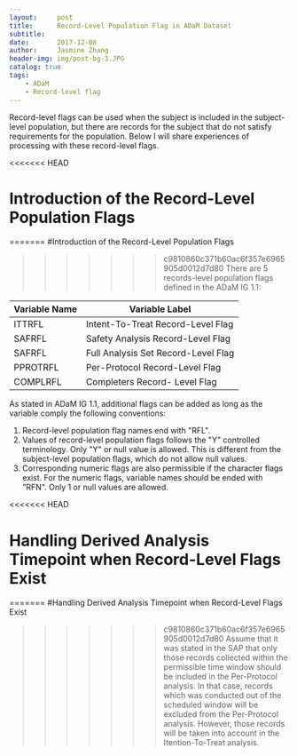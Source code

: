 ```yaml
---
layout:     post
title:      Record-Level Population Flag in ADaM Dataset
subtitle:   
date:       2017-12-08
author:     Jasmine Zhang
header-img: img/post-bg-3.JPG
catalog: true
tags:
    - ADaM 
    - Record-level flag
---
```


Record-level flags can be used when the subject is included in the subject-level population, but there are records for the subject that do not satisfy requirements for the population. Below I will share experiences of processing with these record-level flags.


<<<<<<< HEAD
# Introduction of the Record-Level Population Flags
=======
#Introduction of the Record-Level Population Flags

>>>>>>> c9810860c371b60ac6f357e6965905d0012d7d80
There are 5 records-level population flags defined in the ADaM IG 1.1: 

Variable Name | Variable Label
--------------| --------------
ITTRFL        |Intent-To-Treat Record-Level Flag               
SAFRFL        |Safety Analysis Record-Level Flag 
SAFRFL        |Full Analysis Set Record-Level Flag
PPROTRFL      |Per-Protocol Record-Level Flag
COMPLRFL      |Completers Record- Level Flag

As stated in ADaM IG 1.1, additional flags can be added as long as the variable comply the following conventions:

1. Record-level population flag names end with "RFL".
2. Values of record-level population flags follows the "Y" controlled terminology. Only "Y" or null value is allowed. This is different from the subject-level population flags, which do not allow null values.
3. Corresponding numeric flags are also permissible if the character flags exist. For the numeric flags, variable names should be ended with "RFN". Only 1 or null values are allowed.

<<<<<<< HEAD
# Handling Derived Analysis Timepoint when Record-Level Flags Exist
=======
#Handling Derived Analysis Timepoint when Record-Level Flags Exist

>>>>>>> c9810860c371b60ac6f357e6965905d0012d7d80
Assume that it was stated in the SAP that only those records collected within the permissible time window should be included in the Per-Protocol analysis. In that case, records which was conducted out of the scheduled window will be excluded from the Per-Protocol analysis. However, those records will be taken into account in the Itention-To-Treat analysis.


 
